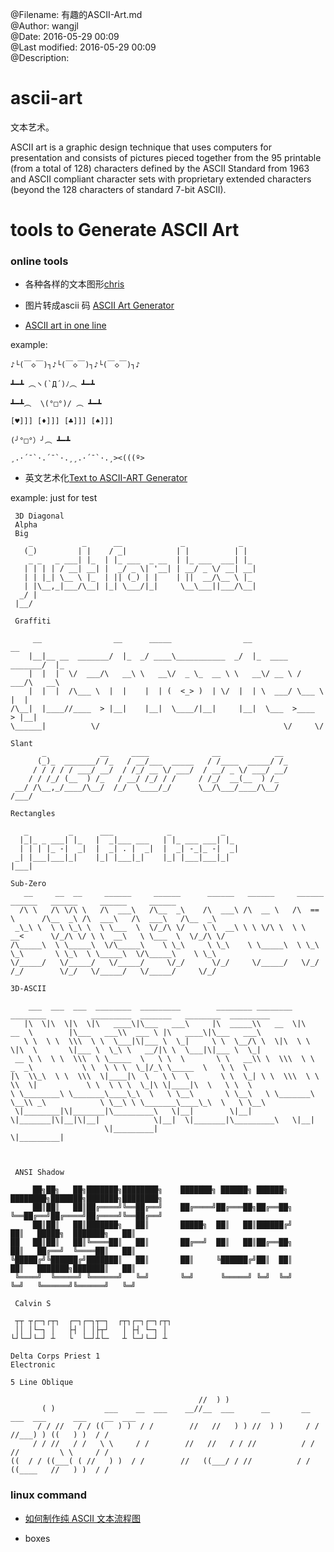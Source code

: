 @Filename:       有趣的ASCII-Art.md  
@Author:         wangjl  
@Date:           2016-05-29 00:09  
@Last modified:  2016-05-29 00:09  
@Description:   


# ascii-art

文本艺术。

ASCII art is a graphic design technique that uses computers for presentation and consists of pictures pieced together from the 95 printable (from a total of 128) characters defined by the ASCII Standard from 1963 and ASCII compliant character sets with proprietary extended characters (beyond the 128 characters of standard 7-bit ASCII).

# tools to Generate ASCII Art

### online tools

-   各种各样的文本图形[chris](http://www.chris.com/ascii/)

-   图片转成ascii 码 [ASCII Art Generator](http://asciiart.club/)

-   [ ASCII art in one line](http://1lineart.kulaone.com/#/)

example:

    ♪└(￣◇￣)┐♪└(￣◇￣)┐♪└(￣◇￣)┐♪

    ┻━┻ ︵ヽ(`Д´)ﾉ︵ ┻━┻

    ┻━┻︵  \(°□°)/ ︵ ┻━┻ 

    [♥]]] [♦]]] [♣]]] [♠]]]

    (╯°□°）╯︵ ┻━┻

    ¸.·´¯`·.´¯`·.¸¸.·´¯`·.¸><(((º>

-   英文艺术化[Text to ASCII-ART Generator](http://patorjk.com/software/taag/#p=display&f=Graffiti&t=just%20for%20%20test%20%20%20%20jasldfkajsldkfj)

example:  just for test

     3D Diagonal
     Alpha
     Big
        _           _      __             _            _   
       (_)         | |    / _|           | |          | |  
        _ _   _ ___| |_  | |_ ___  _ __  | |_ ___  ___| |_ 
       | | | | / __| __| |  _/ _ \| '__| | __/ _ \/ __| __|
       | | |_| \__ \ |_  | || (_) | |    | ||  __/\__ \ |_ 
       | |\__,_|___/\__| |_| \___/|_|     \__\___||___/\__|
      _/ |                                                 
     |__/                                                  

     Graffiti

         __                __      _____                __                   __   
        |__|__ __  _______/  |_  _/ ____\___________  _/  |_  ____   _______/  |_ 
        |  |  |  \/  ___/\   __\ \   __\/  _ \_  __ \ \   __\/ __ \ /  ___/\   __\
        |  |  |  /\___ \  |  |    |  | (  <_> )  | \/  |  | \  ___/ \___ \  |  |  
    /\__|  |____//____  > |__|    |__|  \____/|__|     |__|  \___  >____  > |__|  
    \______|          \/                                         \/     \/        

    Slant
           _            __     ____              __            __ 
          (_)_  _______/ /_   / __/___  _____   / /____  _____/ /_
         / / / / / ___/ __/  / /_/ __ \/ ___/  / __/ _ \/ ___/ __/
        / / /_/ (__  ) /_   / __/ /_/ / /     / /_/  __(__  ) /_  
     __/ /\__,_/____/\__/  /_/  \____/_/      \__/\___/____/\__/  
    /___/                                                         
        
    Rectangles
                                                   
       _         _      ___            _           _   
      |_|_ _ ___| |_   |  _|___ ___   | |_ ___ ___| |_ 
      | | | |_ -|  _|  |  _| . |  _|  |  _| -_|_ -|  _|
     _| |___|___|_|    |_| |___|_|    |_| |___|___|_|  
    |___|                                              
    
    Sub-Zero
       __     __  __     ______     ______      ______   ______     ______        ______   ______     ______     ______  
      /\ \   /\ \/\ \   /\  ___\   /\__  _\    /\  ___\ /\  __ \   /\  == \      /\__  _\ /\  ___\   /\  ___\   /\__  _\ 
     _\_\ \  \ \ \_\ \  \ \___  \  \/_/\ \/    \ \  __\ \ \ \/\ \  \ \  __<      \/_/\ \/ \ \  __\   \ \___  \  \/_/\ \/ 
    /\_____\  \ \_____\  \/\_____\    \ \_\     \ \_\    \ \_____\  \ \_\ \_\       \ \_\  \ \_____\  \/\_____\    \ \_\ 
    \/_____/   \/_____/   \/_____/     \/_/      \/_/     \/_____/   \/_/ /_/        \/_/   \/_____/   \/_____/     \/_/ 
                                                                                                                         
    3D-ASCII

        ___  ___  ___  ________  _________        ________ ________  ________          _________  _______   ________  _________   
       |\  \|\  \|\  \|\   ____\|\___   ___\     |\  _____\\   __  \|\   __  \        |\___   ___\\  ___ \ |\   ____\|\___   ___\ 
       \ \  \ \  \\\  \ \  \___|\|___ \  \_|     \ \  \__/\ \  \|\  \ \  \|\  \       \|___ \  \_\ \   __/|\ \  \___|\|___ \  \_| 
     __ \ \  \ \  \\\  \ \_____  \   \ \  \       \ \   __\\ \  \\\  \ \   _  _\           \ \  \ \ \  \_|/_\ \_____  \   \ \  \  
    |\  \\_\  \ \  \\\  \|____|\  \   \ \  \       \ \  \_| \ \  \\\  \ \  \\  \|           \ \  \ \ \  \_|\ \|____|\  \   \ \  \ 
    \ \________\ \_______\____\_\  \   \ \__\       \ \__\   \ \_______\ \__\\ _\            \ \__\ \ \_______\____\_\  \   \ \__\
     \|________|\|_______|\_________\   \|__|        \|__|    \|_______|\|__|\|__|            \|__|  \|_______|\_________\   \|__|
                         \|_________|                                                                         \|_________|        
                                                                                                                                  
                                                                                                                                  

     ANSI Shadow 

         ██╗██╗   ██╗███████╗████████╗    ███████╗ ██████╗ ██████╗     ████████╗███████╗███████╗████████╗
         ██║██║   ██║██╔════╝╚══██╔══╝    ██╔════╝██╔═══██╗██╔══██╗    ╚══██╔══╝██╔════╝██╔════╝╚══██╔══╝
         ██║██║   ██║███████╗   ██║       █████╗  ██║   ██║██████╔╝       ██║   █████╗  ███████╗   ██║   
    ██   ██║██║   ██║╚════██║   ██║       ██╔══╝  ██║   ██║██╔══██╗       ██║   ██╔══╝  ╚════██║   ██║   
    ╚█████╔╝╚██████╔╝███████║   ██║       ██║     ╚██████╔╝██║  ██║       ██║   ███████╗███████║   ██║   
     ╚════╝  ╚═════╝ ╚══════╝   ╚═╝       ╚═╝      ╚═════╝ ╚═╝  ╚═╝       ╚═╝   ╚══════╝╚══════╝   ╚═╝   
                                                                                                         
     Calvin S

     ┬┬ ┬┌─┐┌┬┐  ┌─┐┌─┐┬─┐  ┌┬┐┌─┐┌─┐┌┬┐
     ││ │└─┐ │   ├┤ │ │├┬┘   │ ├┤ └─┐ │ 
    └┘└─┘└─┘ ┴   └  └─┘┴└─   ┴ └─┘└─┘ ┴ 
         
    Delta Corps Priest 1
    Electronic

    5 Line Oblique
                                                                                                      
                                              //  ) )                                                 
           ( )           ___    __  ___    __//__  ___      __       __  ___  ___      ___    __  ___ 
          / / //   / / ((   ) )  / /        //   //   ) ) //  ) )     / /   //___) ) ((   ) )  / /    
         / / //   / /   \ \     / /        //   //   / / //          / /   //         \ \     / /     
    ((  / / ((___( ( //   ) )  / /        //   ((___/ / //          / /   ((____   //   ) )  / /      
        
    
    
         
### linux command

-   [如何制作纯 ASCII 文本流程图](https://www.digglife.net/articles/ascii-flowchart-how-to.html)

-   boxes

